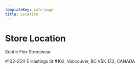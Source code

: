 ```yaml
---
templateKey: info-page
title: Location
---
```

# Store Location

Subtle Flex Streetwear

\#102-2511 E Hastings St #102, Vancouver, BC V5K 1Z2, CANADA